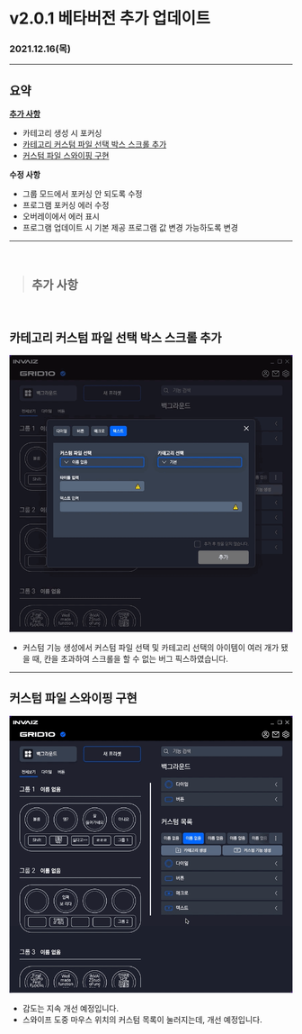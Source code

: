# v2.0.1 베타버전 추가 업데이트

### 2021.12.16(목)

---

## 요약

**[추가 사항](#추가-사항)**

- 카테고리 생성 시 포커싱
- [카테고리 커스텀 파일 선택 박스 스크롤 추가](#카테고리-커스텀-파일-선택-박스-스크롤-추가)
- [커스텀 파일 스와이핑 구현](#커스텀-파일-스와이핑-구현)

**수정 사항**

- 그룹 모드에서 포커싱 안 되도록 수정
- 프로그램 포커싱 에러 수정
- 오버레이에서 에러 표시
- 프로그램 업데이트 시 기본 제공 프로그램 값 변경 가능하도록 변경

---

<br />

> ## 추가 사항

<br />

## 카테고리 커스텀 파일 선택 박스 스크롤 추가

![카테고리_리스트_스크롤](../assets/v2.0.1/category_scroll.gif)

- 커스텀 기능 생성에서 커스텀 파일 선택 및 카테고리 선택의 아이템이 여러 개가 됐을 때, 칸을 초과하여 스크롤을 할 수 없는 버그 픽스하였습니다.

---

## 커스텀 파일 스와이핑 구현

![커스텀_목록_리스트_스와이프](../assets/v2.0.1/custom_list_swipe.gif)

- 감도는 지속 개선 예정입니다.
- 스와이프 도중 마우스 위치의 커스텀 목록이 눌러지는데, 개선 예정입니다.
